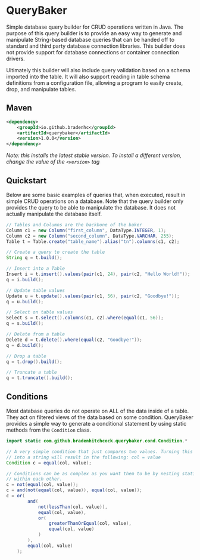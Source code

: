 # QueryBaker
Simple database query builder for CRUD operations written in Java. The purpose of this query builder is to provide an easy way to generate and manipulate String-based database queries that can be handed off to standard and third party database connection libraries. This builder does not provide support for database connections or container connection drivers.

Ultimately this builder will also include query validation based on a schema imported into the table. It will also support reading in table schema definitions from a configuration file, allowing a program to easily create, drop, and manipulate tables.

## Maven
```xml
<dependency>
    <groupId>io.github.bradenhc</groupId>
    <artifactId>querybaker</artifactId>
    <version>1.0.0</version>
</dependency>
```

*Note: this installs the latest stable version. To install a different version, change the value of the `<version>` tag*

## Quickstart
Below are some basic examples of queries that, when executed, result in simple CRUD operations on a database. Note that the query builder only provides the query to be able to manipulate the database. It does not actually manipulate the database itself.

```java
// Tables and Columns are the backbone of the baker
Column c1 = new Column("first_column", DataType.INTEGER, 1);
Column c2 = new Column("second_column", DataType.VARCHAR, 255);
Table t = Table.create("table_name").alias("tn").columns(c1, c2);

// Create a query to create the table
String q = t.build();

// Insert into a Table
Insert i = t.insert().values(pair(c1, 24), pair(c2, "Hello World!"));
q = i.build();

// Update table values
Update u = t.update().values(pair(c1, 56), pair(c2, "Goodbye!"));
q = u.build();

// Select on table values
Select s = t.select().columns(c1, c2).where(equal(c1, 56));
q = s.build();

// Delete from a table
Delete d = t.delete().where(equal(c2, "Goodbye!"));
q = d.build();

// Drop a table
q = t.drop().build();

// Truncate a table
q = t.truncate().build();
```

## Conditions
Most database queries do not operate on ALL of the data inside of a table. They act on filtered views of the data based on some condition. QueryBaker provides a simple way to generate a conditional statement by using static methods from the `Condition` class.

```java
import static com.github.bradenhitchcock.querybaker.cond.Condition.*

// A very simple condition that just compares two values. Turning this condition 
// into a string will result in the following: col = value
Condition c = equal(col, value);

// Conditions can be as complex as you want them to be by nesting static calls 
// within each other. 
c = not(equal(col, value));
c = and(not(equal(col, value)), equal(col, value));
c = or(
        and(
            not(lessThan(col, value)), 
            equal(col, value), 
            or(
                greaterThanOrEqual(col, value), 
                equal(col, value)
            )
        ),
        equal(col, value)
    );
```
